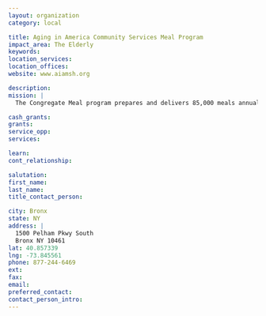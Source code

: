 ```yaml
---
layout: organization
category: local

title: Aging in America Community Services Meal Program
impact_area: The Elderly
keywords: 
location_services: 
location_offices: 
website: www.aiamsh.org

description: 
mission: |
  The Congregate Meal program prepares and delivers 85,000 meals annually in six different locations throughout the Bronx to more than 1100 individuals while the AIACS food pantry provides non-perishable food packages to any individual in need regardless of age or financial status. More than 4,000 individuals take advantage of this service each year.

cash_grants: 
grants: 
service_opp: 
services: 

learn: 
cont_relationship: 

salutation: 
first_name: 
last_name: 
title_contact_person: 

city: Bronx
state: NY
address: |
  1500 Pelham Pkwy South    
  Bronx NY 10461
lat: 40.857339
lng: -73.845561
phone: 877-244-6469
ext: 
fax: 
email: 
preferred_contact: 
contact_person_intro: 
---
```

